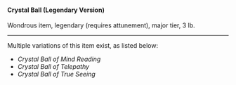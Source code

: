 #### Crystal Ball (Legendary Version)

Wondrous item, legendary (requires attunement), major tier, 3 lb.

---

Multiple variations of this item exist, as listed below:

- *Crystal Ball of Mind Reading*
- *Crystal Ball of Telepathy*
- *Crystal Ball of True Seeing*